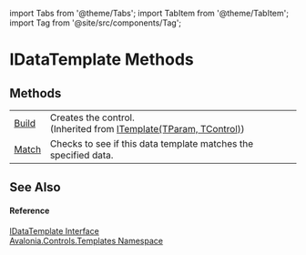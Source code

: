 import Tabs from '@theme/Tabs'; 
import TabItem from '@theme/TabItem'; 
import Tag from '@site/src/components/Tag'; 

# IDataTemplate Methods




## Methods
<table>
<tr>
<td><a href="M_Avalonia_Controls_Templates_ITemplate_2_Build">Build</a></td>
<td>Creates the control.<br />(Inherited from <a href="T_Avalonia_Controls_Templates_ITemplate_2">ITemplate(TParam, TControl)</a>)</td>
</tr>
<tr>
<td><a href="M_Avalonia_Controls_Templates_IDataTemplate_Match">Match</a></td>
<td>Checks to see if this data template matches the specified data.</td>
</tr>
</table>

## See Also


#### Reference
<a href="T_Avalonia_Controls_Templates_IDataTemplate">IDataTemplate Interface</a>  
<a href="N_Avalonia_Controls_Templates">Avalonia.Controls.Templates Namespace</a>  
